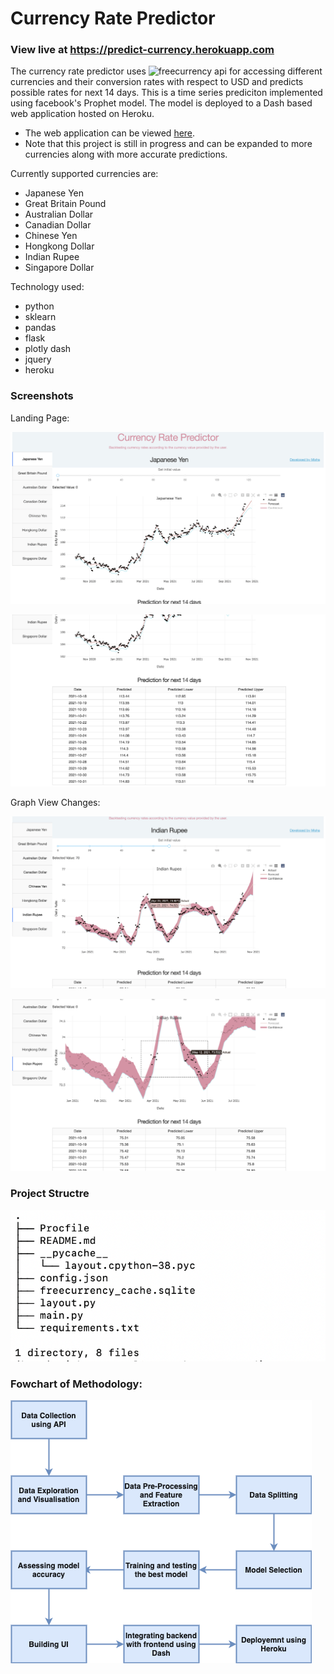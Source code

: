 # Currency Rate Predictor

### View live at https://predict-currency.herokuapp.com

The currency rate predictor uses ![freecurrency api](freecurrencyapi.net/) for accessing different currencies and their conversion rates with respect to USD and predicts possible rates for next 14 days. This is a time series prediciton implemented using facebook's Prophet model. The model is deployed to a Dash based web application hosted on Heroku.  

- The web application can be viewed [here](https://protected-savannah-77193.herokuapp.com/).
- Note that this project is still in progress and can be expanded to more currencies along with more accurate predictions.

Currently supported currencies are:

- Japanese Yen
- Great Britain Pound
- Australian Dollar
- Canadian Dollar
- Chinese Yen
- Hongkong Dollar
- Indian Rupee
- Singapore Dollar

Technology used:
- python
- sklearn
- pandas
- flask
- plotly dash
- jquery
- heroku

### Screenshots

Landing Page:

![Screenshot 1](/screenshots/Confidence_removed.png)

![Screenshot 2](/screenshots/Tabular_prediction.png)

Graph View Changes:

![Screenshot 1](/screenshots/Initial_value_changed.png)

![Screenshot 2](/screenshots/Region_select.png)

### Project Structre
![Screenshot 1](/Screenshots/tree.png)

### Fowchart of Methodology:
![Screenshot 1](/screenshots/Flowchart_of_methodology.png)
